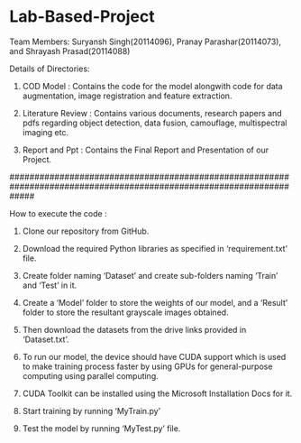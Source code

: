 # Lab-Based-Project
Team Members: Suryansh Singh(20114096), Pranay Parashar(20114073), and Shrayash Prasad(20114088)

Details of Directories:

1. COD Model : Contains the code for the model alongwith code for data augmentation, image registration and feature extraction.

2. Literature Review : Contains various documents, research papers and pdfs regarding object detection, data fusion, camouflage, multispectral imaging etc.

3. Report and Ppt : Contains the Final Report and Presentation of our Project.

#####################################################################################################################

How to execute the code :

1. Clone our repository from GitHub.

2. Download the required Python libraries as specified in ‘requirement.txt’ file.

3. Create folder naming ‘Dataset’ and create sub-folders naming ‘Train’ and ‘Test’ in it.

4. Create a ‘Model’ folder to store the weights of our model, and a ‘Result’ folder to store the resultant grayscale images obtained.

5. Then download the datasets from the drive links provided in ‘Dataset.txt’.

6. To run our model, the device should have CUDA support which is used to make training process faster by using GPUs for general-purpose computing using parallel computing.

7. CUDA Toolkit can be installed using the Microsoft Installation Docs for it.

8. Start training by running ‘MyTrain.py’

9. Test the model by running ‘MyTest.py’ file.